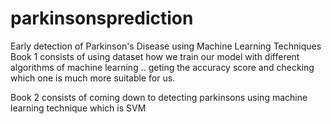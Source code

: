 # parkinsonsprediction
Early detection of Parkinson's Disease using Machine Learning Techniques
Book 1 consists of using dataset how we train our model with different algorithms of machine learning .. geting the accuracy score and checking which one is much more 
suitable for us.

Book 2 consists of coming down to detecting parkinsons using machine learning technique which is SVM
